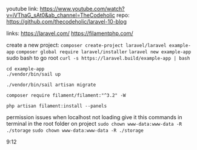 youtube link: https://www.youtube.com/watch?v=iVThaG_sAt0&ab_channel=TheCodeholic
repo: https://github.com/thecodeholic/laravel-10-blog

links:
https://laravel.com/
https://filamentphp.com/

create a new project:
`composer create-project laravel/laravel example-app`
`composer global require laravel/installer`
`laravel new example-app`
sudo bash to go root
`curl -s https://laravel.build/example-app | bash`

```
cd example-app
./vendor/bin/sail up
```

`./vendor/bin/sail artisan migrate`

`composer require filament/filament:"^3.2" -W`

`php artisan filament:install --panels`

permission issues when localhost not loading give it this commands in terminal in the root folder on project
`sudo chown www-data:www-data -R ./storage`
`sudo chown www-data:www-data -R ./storage`

9:12
